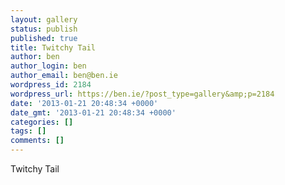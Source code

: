 ```yaml
---
layout: gallery
status: publish
published: true
title: Twitchy Tail
author: ben
author_login: ben
author_email: ben@ben.ie
wordpress_id: 2184
wordpress_url: https://ben.ie/?post_type=gallery&amp;p=2184
date: '2013-01-21 20:48:34 +0000'
date_gmt: '2013-01-21 20:48:34 +0000'
categories: []
tags: []
comments: []
---
```

<p>Twitchy Tail</p>

